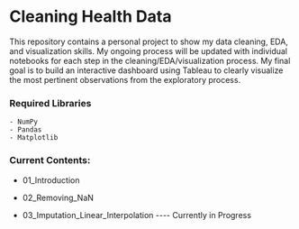 # Cleaning Health Data
This repository contains a personal project to show my data cleaning, EDA, and visualization skills. My ongoing process will be updated with individual notebooks for each step in the cleaning/EDA/visualization process. My final goal is to build an interactive dashboard using Tableau to clearly visualize the most pertinent observations from the exploratory process.

### Required Libraries
    - NumPy
    - Pandas
    - Matplotlib

### Current Contents:
* 01_Introduction
* 02_Removing_NaN


* 03_Imputation_Linear_Interpolation ---- Currently in Progress
